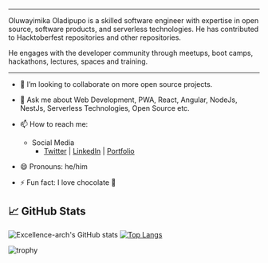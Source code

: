 <hr>
Oluwayimika Oladipupo is a skilled software engineer with expertise in open source, software products, and serverless technologies. He has contributed to Hacktoberfest repositories and other repositories.

He engages with the developer community through meetups, boot camps, hackathons, lectures, spaces and training.

---

- 👯 I’m looking to collaborate on more open source projects.
- 💬 Ask me about Web Development, PWA, React, Angular, NodeJs, NestJs, Serverless Technologies, Open Source etc.
- 📫 How to reach me:

  - Social Media
    - [Twitter](https://twitter.com/MichaelOladipu9 "My Twitter") | [LinkedIn](https://www.linkedin.com/in/oluwayimika-michael/ "My LinkedIn") | [Portfolio]("", "My Portfolio")

- 😄 Pronouns: he/him
- ⚡ Fun fact: I love chocolate 🥳

## &#x1f4c8; GitHub Stats

![Excellence-arch's GitHub stats](https://github-readme-stats.vercel.app/api?username=excellence-arch&show_icons=true&theme=tokyonight&count_private=true&include_all_commits=true)
[![Top Langs](https://github-readme-stats.vercel.app/api/top-langs/?username=excellence-arch&layout=compact&theme=tokyonight)](https://github.com/excellence-arch)

![trophy](https://github-profile-trophy.vercel.app/?username=excellence-arch)

<!--
**Excellence-arch/Excellence-arch** is a ✨ _special_ ✨ repository because its `README.md` (this file) appears on your GitHub profile.

Here are some ideas to get you started:

- 🔭 I’m currently working on ...
- 🌱 I’m currently learning ...
- 👯 I’m looking to collaborate on ...
- 🤔 I’m looking for help with ...
- 💬 Ask me about ...
- 📫 How to reach me: ...
- 😄 Pronouns: ...
- ⚡ Fun fact: ...
-->
